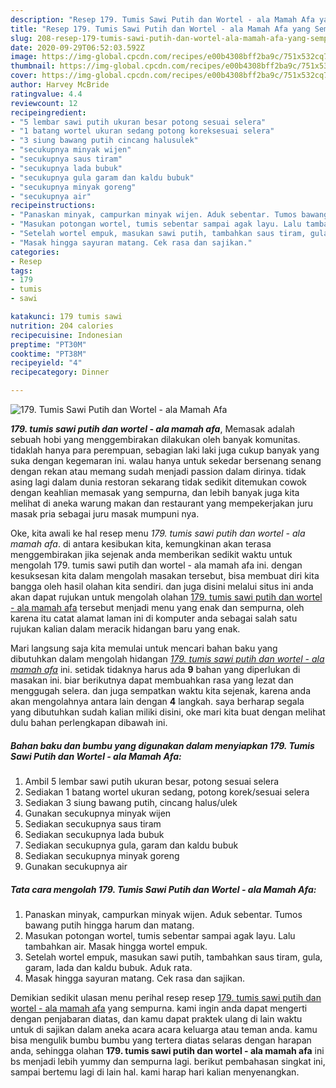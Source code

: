 ```yaml
---
description: "Resep 179. Tumis Sawi Putih dan Wortel - ala Mamah Afa yang Sempurna"
title: "Resep 179. Tumis Sawi Putih dan Wortel - ala Mamah Afa yang Sempurna"
slug: 208-resep-179-tumis-sawi-putih-dan-wortel-ala-mamah-afa-yang-sempurna
date: 2020-09-29T06:52:03.592Z
image: https://img-global.cpcdn.com/recipes/e00b4308bff2ba9c/751x532cq70/179-tumis-sawi-putih-dan-wortel-ala-mamah-afa-foto-resep-utama.jpg
thumbnail: https://img-global.cpcdn.com/recipes/e00b4308bff2ba9c/751x532cq70/179-tumis-sawi-putih-dan-wortel-ala-mamah-afa-foto-resep-utama.jpg
cover: https://img-global.cpcdn.com/recipes/e00b4308bff2ba9c/751x532cq70/179-tumis-sawi-putih-dan-wortel-ala-mamah-afa-foto-resep-utama.jpg
author: Harvey McBride
ratingvalue: 4.4
reviewcount: 12
recipeingredient:
- "5 lembar sawi putih ukuran besar potong sesuai selera"
- "1 batang wortel ukuran sedang potong koreksesuai selera"
- "3 siung bawang putih cincang halusulek"
- "secukupnya minyak wijen"
- "secukupnya saus tiram"
- "secukupnya lada bubuk"
- "secukupnya gula garam dan kaldu bubuk"
- "secukupnya minyak goreng"
- "secukupnya air"
recipeinstructions:
- "Panaskan minyak, campurkan minyak wijen. Aduk sebentar. Tumos bawang putih hingga harum dan matang."
- "Masukan potongan wortel, tumis sebentar sampai agak layu. Lalu tambahkan air. Masak hingga wortel empuk."
- "Setelah wortel empuk, masukan sawi putih, tambahkan saus tiram, gula, garam, lada dan kaldu bubuk. Aduk rata."
- "Masak hingga sayuran matang. Cek rasa dan sajikan."
categories:
- Resep
tags:
- 179
- tumis
- sawi

katakunci: 179 tumis sawi 
nutrition: 204 calories
recipecuisine: Indonesian
preptime: "PT30M"
cooktime: "PT38M"
recipeyield: "4"
recipecategory: Dinner

---
```



![179. Tumis Sawi Putih dan Wortel - ala Mamah Afa](https://img-global.cpcdn.com/recipes/e00b4308bff2ba9c/751x532cq70/179-tumis-sawi-putih-dan-wortel-ala-mamah-afa-foto-resep-utama.jpg)

<b><i>179. tumis sawi putih dan wortel - ala mamah afa</i></b>, Memasak adalah sebuah hobi yang menggembirakan dilakukan oleh banyak komunitas. tidaklah hanya para perempuan, sebagian laki laki juga cukup banyak yang suka dengan kegemaran ini. walau hanya untuk sekedar bersenang senang dengan rekan atau memang sudah menjadi passion dalam dirinya. tidak asing lagi dalam dunia restoran sekarang tidak sedikit ditemukan cowok dengan keahlian memasak yang sempurna, dan lebih banyak juga kita melihat di aneka warung makan dan restaurant yang mempekerjakan juru masak pria sebagai juru masak mumpuni nya.

Oke, kita awali ke hal resep menu <i>179. tumis sawi putih dan wortel - ala mamah afa</i>. di antara kesibukan kita, kemungkinan akan terasa menggembirakan jika sejenak anda memberikan sedikit waktu untuk mengolah 179. tumis sawi putih dan wortel - ala mamah afa ini. dengan kesuksesan kita dalam mengolah masakan tersebut, bisa membuat diri kita bangga oleh hasil olahan kita sendiri. dan juga disini melalui situs ini anda akan dapat rujukan untuk mengolah olahan <u>179. tumis sawi putih dan wortel - ala mamah afa</u> tersebut menjadi menu yang enak dan sempurna, oleh karena itu catat alamat laman ini di komputer anda sebagai salah satu rujukan kalian dalam meracik hidangan baru yang enak.




Mari langsung saja kita memulai untuk mencari bahan baku yang dibutuhkan dalam mengolah hidangan <u><i>179. tumis sawi putih dan wortel - ala mamah afa</i></u> ini. setidak tidaknya harus ada <b>9</b> bahan yang diperlukan di masakan ini. biar berikutnya dapat membuahkan rasa yang lezat dan menggugah selera. dan juga sempatkan waktu kita sejenak, karena anda akan mengolahnya antara lain dengan <b>4</b> langkah. saya berharap segala yang dibutuhkan sudah kalian miliki disini, oke mari kita buat dengan melihat dulu bahan perlengkapan dibawah ini.

<!--inarticleads1-->

##### Bahan baku dan bumbu yang digunakan dalam menyiapkan 179. Tumis Sawi Putih dan Wortel - ala Mamah Afa:

1. Ambil 5 lembar sawi putih ukuran besar, potong sesuai selera
1. Sediakan 1 batang wortel ukuran sedang, potong korek/sesuai selera
1. Sediakan 3 siung bawang putih, cincang halus/ulek
1. Gunakan secukupnya minyak wijen
1. Sediakan secukupnya saus tiram
1. Sediakan secukupnya lada bubuk
1. Sediakan secukupnya gula, garam dan kaldu bubuk
1. Sediakan secukupnya minyak goreng
1. Gunakan secukupnya air




<!--inarticleads2-->

##### Tata cara mengolah 179. Tumis Sawi Putih dan Wortel - ala Mamah Afa:

1. Panaskan minyak, campurkan minyak wijen. Aduk sebentar. Tumos bawang putih hingga harum dan matang.
1. Masukan potongan wortel, tumis sebentar sampai agak layu. Lalu tambahkan air. Masak hingga wortel empuk.
1. Setelah wortel empuk, masukan sawi putih, tambahkan saus tiram, gula, garam, lada dan kaldu bubuk. Aduk rata.
1. Masak hingga sayuran matang. Cek rasa dan sajikan.




Demikian sedikit ulasan menu perihal resep resep <u>179. tumis sawi putih dan wortel - ala mamah afa</u> yang sempurna. kami ingin anda dapat mengerti dengan penjabaran diatas, dan kamu dapat praktek ulang di lain waktu untuk di sajikan dalam aneka acara acara keluarga atau teman anda. kamu bisa mengulik bumbu bumbu yang tertera diatas selaras dengan harapan anda, sehingga olahan <b>179. tumis sawi putih dan wortel - ala mamah afa</b> ini bs menjadi lebih yummy dan sempurna lagi. berikut pembahasan singkat ini, sampai bertemu lagi di lain hal. kami harap hari kalian menyenangkan.
